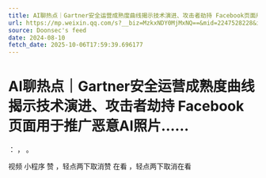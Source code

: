 ```yaml
---
title: AI聊热点｜Gartner安全运营成熟度曲线揭示技术演进、攻击者劫持 Facebook页面用于推广恶意AI照片……
url: https://mp.weixin.qq.com/s?__biz=MzkxNDY0MjMxNQ==&mid=2247528228&idx=2&sn=d46fe81f53333fbe62695f67105f4000
source: Doonsec's feed
date: 2024-08-10
fetch_date: 2025-10-06T17:59:39.696177
---
```


# AI聊热点｜Gartner安全运营成熟度曲线揭示技术演进、攻击者劫持 Facebook页面用于推广恶意AI照片……

：
，
。

视频
小程序
赞
，轻点两下取消赞
在看
，轻点两下取消在看